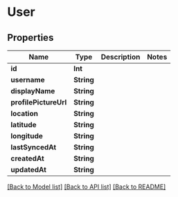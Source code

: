 # User

## Properties
Name | Type | Description | Notes
------------ | ------------- | ------------- | -------------
**id** | **Int** |  | 
**username** | **String** |  | 
**displayName** | **String** |  | 
**profilePictureUrl** | **String** |  | 
**location** | **String** |  | 
**latitude** | **String** |  | 
**longitude** | **String** |  | 
**lastSyncedAt** | **String** |  | 
**createdAt** | **String** |  | 
**updatedAt** | **String** |  | 

[[Back to Model list]](../README.md#documentation-for-models) [[Back to API list]](../README.md#documentation-for-api-endpoints) [[Back to README]](../README.md)


